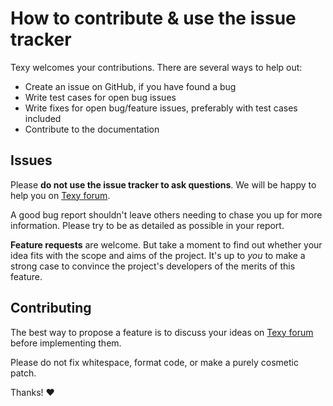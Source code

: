 How to contribute & use the issue tracker
=========================================

Texy welcomes your contributions. There are several ways to help out:

* Create an issue on GitHub, if you have found a bug
* Write test cases for open bug issues
* Write fixes for open bug/feature issues, preferably with test cases included
* Contribute to the documentation

Issues
------

Please **do not use the issue tracker to ask questions**. We will be happy to help you
on [Texy forum](https://forum.texy.info).

A good bug report shouldn't leave others needing to chase you up for more
information. Please try to be as detailed as possible in your report.

**Feature requests** are welcome. But take a moment to find out whether your idea
fits with the scope and aims of the project. It's up to *you* to make a strong
case to convince the project's developers of the merits of this feature.

Contributing
------------

The best way to propose a feature is to discuss your ideas on [Texy forum](https://forum.texy.info) before implementing them.

Please do not fix whitespace, format code, or make a purely cosmetic patch.

Thanks! :heart:
